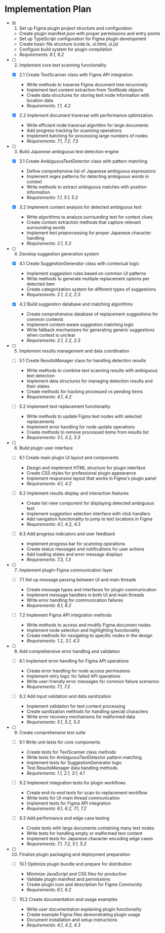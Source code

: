 # Implementation Plan

- [x] 1. Set up Figma plugin project structure and configuration

  - Create plugin manifest.json with proper permissions and entry points
  - Set up TypeScript configuration for Figma plugin development
  - Create basic file structure (code.ts, ui.html, ui.js)
  - Configure build system for plugin compilation
  - _Requirements: 6.1, 6.2_

- [ ] 2. Implement core text scanning functionality

  - [x] 2.1 Create TextScanner class with Figma API integration

    - Write methods to traverse Figma document tree recursively
    - Implement text content extraction from TextNode objects
    - Create data structures for storing text node information with location data
    - _Requirements: 1.1, 4.2_

  - [x] 2.2 Implement document traversal with performance optimization
    - Write efficient node traversal algorithm for large documents
    - Add progress tracking for scanning operations
    - Implement batching for processing large numbers of nodes
    - _Requirements: 7.1, 7.2, 7.3_

- [ ] 3. Build Japanese ambiguous text detection engine

  - [x] 3.1 Create AmbiguousTextDetector class with pattern matching

    - Define comprehensive list of Japanese ambiguous expressions
    - Implement regex patterns for detecting ambiguous words in context
    - Write methods to extract ambiguous matches with position information
    - _Requirements: 1.1, 5.1, 5.2_

  - [x] 3.2 Implement context analysis for detected ambiguous text
    - Write algorithms to analyze surrounding text for context clues
    - Create context extraction methods that capture relevant surrounding words
    - Implement text preprocessing for proper Japanese character handling
    - _Requirements: 2.1, 5.3_

- [ ] 4. Develop suggestion generation system

  - [x] 4.1 Create SuggestionGenerator class with contextual logic

    - Implement suggestion rules based on common UI patterns
    - Write methods to generate multiple replacement options per detected item
    - Create categorization system for different types of suggestions
    - _Requirements: 2.1, 2.2, 2.3_

  - [x] 4.2 Build suggestion database and matching algorithms
    - Create comprehensive database of replacement suggestions for common contexts
    - Implement context-aware suggestion matching logic
    - Write fallback mechanisms for generating generic suggestions when context is unclear
    - _Requirements: 2.1, 2.2, 2.3_

- [ ] 5. Implement results management and data coordination

  - [ ] 5.1 Create ResultsManager class for handling detection results

    - Write methods to combine text scanning results with ambiguous text detection
    - Implement data structures for managing detection results and their states
    - Create methods for tracking processed vs pending items
    - _Requirements: 4.1, 4.2_

  - [ ] 5.2 Implement text replacement functionality
    - Write methods to update Figma text nodes with selected replacements
    - Implement error handling for node update operations
    - Create methods to remove processed items from results list
    - _Requirements: 3.1, 3.2, 3.3_

- [ ] 6. Build plugin user interface

  - [ ] 6.1 Create main plugin UI layout and components

    - Design and implement HTML structure for plugin interface
    - Create CSS styles for professional plugin appearance
    - Implement responsive layout that works in Figma's plugin panel
    - _Requirements: 4.1, 4.2_

  - [ ] 6.2 Implement results display and interaction features

    - Create list view component for displaying detected ambiguous text
    - Implement suggestion selection interface with click handlers
    - Add navigation functionality to jump to text locations in Figma
    - _Requirements: 4.1, 4.2, 4.3_

  - [ ] 6.3 Add progress indicators and user feedback
    - Implement progress bar for scanning operations
    - Create status messages and notifications for user actions
    - Add loading states and error message displays
    - _Requirements: 7.3, 1.3_

- [ ] 7. Implement plugin-Figma communication layer

  - [ ] 7.1 Set up message passing between UI and main threads

    - Create message types and interfaces for plugin communication
    - Implement message handlers in both UI and main threads
    - Write error handling for communication failures
    - _Requirements: 6.1, 6.2_

  - [ ] 7.2 Implement Figma API integration methods
    - Write methods to access and modify Figma document nodes
    - Implement node selection and highlighting functionality
    - Create methods for navigating to specific nodes in the design
    - _Requirements: 1.2, 3.1, 4.3_

- [ ] 8. Add comprehensive error handling and validation

  - [ ] 8.1 Implement error handling for Figma API operations

    - Create error handling for node access permissions
    - Implement retry logic for failed API operations
    - Write user-friendly error messages for common failure scenarios
    - _Requirements: 7.1, 7.2_

  - [ ] 8.2 Add input validation and data sanitization
    - Implement validation for text content processing
    - Create sanitization methods for handling special characters
    - Write error recovery mechanisms for malformed data
    - _Requirements: 5.1, 5.2, 5.3_

- [ ] 9. Create comprehensive test suite

  - [ ] 9.1 Write unit tests for core components

    - Create tests for TextScanner class methods
    - Write tests for AmbiguousTextDetector pattern matching
    - Implement tests for SuggestionGenerator logic
    - Test ResultsManager data handling methods
    - _Requirements: 1.1, 2.1, 3.1, 4.1_

  - [ ] 9.2 Implement integration tests for plugin workflows

    - Create end-to-end tests for scan-to-replacement workflow
    - Write tests for UI-main thread communication
    - Implement tests for Figma API integration
    - _Requirements: 6.1, 6.2, 7.1, 7.2_

  - [ ] 9.3 Add performance and edge case testing
    - Create tests with large documents containing many text nodes
    - Write tests for handling empty or malformed text content
    - Implement tests for Japanese character encoding edge cases
    - _Requirements: 7.1, 7.2, 5.1, 5.2_

- [ ] 10. Finalize plugin packaging and deployment preparation

  - [ ] 10.1 Optimize plugin bundle and prepare for distribution

    - Minimize JavaScript and CSS files for production
    - Validate plugin manifest and permissions
    - Create plugin icon and description for Figma Community
    - _Requirements: 6.1, 6.2_

  - [ ] 10.2 Create documentation and usage examples
    - Write user documentation explaining plugin functionality
    - Create example Figma files demonstrating plugin usage
    - Document installation and setup instructions
    - _Requirements: 4.1, 4.2, 4.3_
